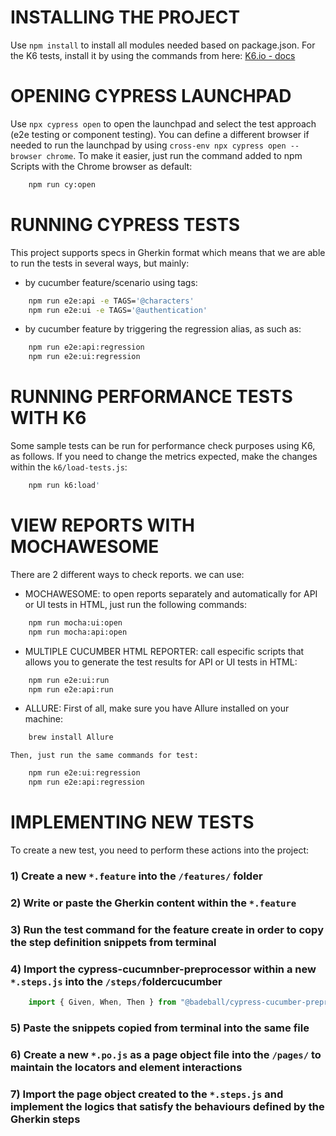 # INSTALLING THE PROJECT
Use `npm install` to install all modules needed based on package.json.
For the K6 tests, install it by using the commands from here: [K6.io - docs](https://k6.io/docs/get-started/installation/)

# OPENING CYPRESS LAUNCHPAD 
Use `npx cypress open` to open the launchpad and select the test approach (e2e testing or component testing). You can define a different browser if needed to run the launchpad by using `cross-env npx cypress open --browser chrome`. 
To make it easier, just run the command added to npm Scripts with the Chrome browser as default:

```bash
    npm run cy:open
```

# RUNNING CYPRESS TESTS
This project supports specs in Gherkin format which means that we are able to run the tests in several ways, but mainly:

- by cucumber feature/scenario using tags:
```bash
    npm run e2e:api -e TAGS='@characters' 
    npm run e2e:ui -e TAGS='@authentication'
```

- by cucumber feature by triggering the regression alias, as such as:

```bash
    npm run e2e:api:regression
    npm run e2e:ui:regression
```

# RUNNING PERFORMANCE TESTS WITH K6
Some sample tests can be run for performance check purposes using K6, as follows. If you need to change the metrics expected, make the changes within the `k6/load-tests.js`:

```bash
    npm run k6:load' 
```

# VIEW REPORTS WITH MOCHAWESOME
There are 2 different ways to check reports. we can use:

- MOCHAWESOME: to open reports separately and automatically for API or UI tests in HTML, just run the following commands:
```bash
    npm run mocha:ui:open
    npm run mocha:api:open
```

- MULTIPLE CUCUMBER HTML REPORTER: call especific scripts that allows you to generate the test results for API or UI tests in HTML:
```bash
    npm run e2e:ui:run
    npm run e2e:api:run
```

- ALLURE: First of all, make sure you have Allure installed on your machine:
```bash
    brew install Allure
```
    Then, just run the same commands for test:
```bash
    npm run e2e:ui:regression
    npm run e2e:api:regression
```


# IMPLEMENTING NEW TESTS
To create a new test, you need to perform these actions into the project:
### 1) Create a new `*.feature` into the `/features/` folder
### 2) Write or paste the Gherkin content within the `*.feature`
### 3) Run the test command for the feature create in order to copy the step definition snippets from terminal
### 4) Import the cypress-cucumnber-preprocessor within a new `*.steps.js` into the `/steps/`foldercucumber
```javascript
    import { Given, When, Then } from "@badeball/cypress-cucumber-preprocessor";
```
### 5) Paste the snippets copied from terminal into the same file
### 6) Create a new `*.po.js` as a page object file into the `/pages/` to maintain the locators and element interactions
### 7) Import the page object created to the `*.steps.js` and implement the logics that satisfy the behaviours defined by the Gherkin steps